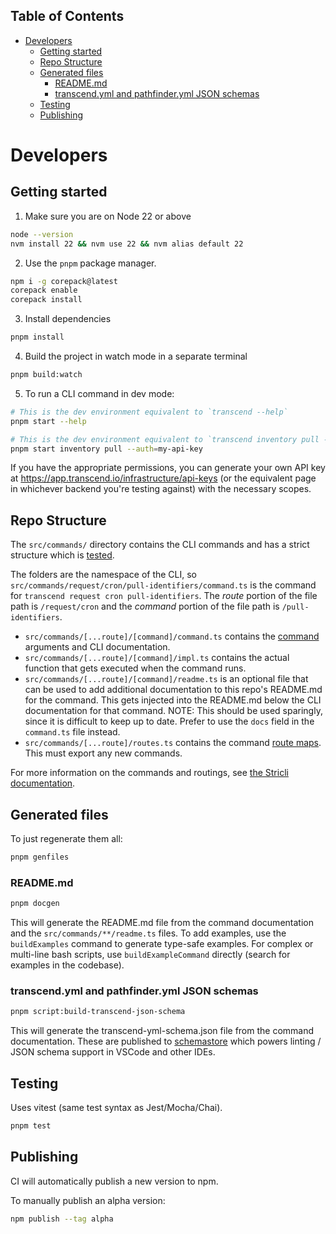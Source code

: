<!-- START doctoc generated TOC please keep comment here to allow auto update -->
<!-- DON'T EDIT THIS SECTION, INSTEAD RE-RUN doctoc TO UPDATE -->

## Table of Contents

- [Developers](#developers)
  - [Getting started](#getting-started)
  - [Repo Structure](#repo-structure)
  - [Generated files](#generated-files)
    - [README.md](#readmemd)
    - [transcend.yml and pathfinder.yml JSON schemas](#transcendyml-and-pathfinderyml-json-schemas)
  - [Testing](#testing)
  - [Publishing](#publishing)

<!-- END doctoc generated TOC please keep comment here to allow auto update -->

# Developers

## Getting started

1. Make sure you are on Node 22 or above

```bash
node --version
nvm install 22 && nvm use 22 && nvm alias default 22
```

2. Use the `pnpm` package manager.

```bash
npm i -g corepack@latest
corepack enable
corepack install
```

3. Install dependencies

```bash
pnpm install
```

4. Build the project in watch mode in a separate terminal

```bash
pnpm build:watch
```

5. To run a CLI command in dev mode:

```bash
# This is the dev environment equivalent to `transcend --help`
pnpm start --help

# This is the dev environment equivalent to `transcend inventory pull --auth=my-api-key`
pnpm start inventory pull --auth=my-api-key
```

If you have the appropriate permissions, you can generate your own API key at https://app.transcend.io/infrastructure/api-keys (or the equivalent page in whichever backend you're testing against) with the necessary scopes.

## Repo Structure

The `src/commands/` directory contains the CLI commands and has a strict structure which is [tested](https://github.com/transcend-io/cli/blob/77652c1959807610ec97fe0be73d69e78b8e5480/src/lib/tests/codebase.test.ts).

The folders are the namespace of the CLI, so `src/commands/request/cron/pull-identifiers/command.ts` is the command for `transcend request cron pull-identifiers`. The _route_ portion of the file path is `/request/cron` and the _command_ portion of the file path is `/pull-identifiers`.

- `src/commands/[...route]/[command]/command.ts` contains the [command](https://bloomberg.github.io/stricli/docs/features/command-routing/commands) arguments and CLI documentation.
- `src/commands/[...route]/[command]/impl.ts` contains the actual function that gets executed when the command runs.
- `src/commands/[...route]/[command]/readme.ts` is an optional file that can be used to add additional documentation to this repo's README.md for the command. This gets injected into the README.md below the CLI documentation for that command. NOTE: This should be used sparingly, since it is difficult to keep up to date. Prefer to use the `docs` field in the `command.ts` file instead.
- `src/commands/[...route]/routes.ts` contains the command [route maps](https://bloomberg.github.io/stricli/docs/features/command-routing/route-maps). This must export any new commands.

For more information on the commands and routings, see [the Stricli documentation](https://bloomberg.github.io/stricli/).

## Generated files

To just regenerate them all:

```bash
pnpm genfiles
```

### README.md

```bash
pnpm docgen
```

This will generate the README.md file from the command documentation and the `src/commands/**/readme.ts` files. To add examples, use the `buildExamples` command to generate type-safe examples. For complex or multi-line bash scripts, use `buildExampleCommand` directly (search for examples in the codebase).

### transcend.yml and pathfinder.yml JSON schemas

```bash
pnpm script:build-transcend-json-schema
```

This will generate the transcend-yml-schema.json file from the command documentation. These are published to [schemastore](https://github.com/SchemaStore/schemastore) which powers linting / JSON schema support in VSCode and other IDEs.

## Testing

Uses vitest (same test syntax as Jest/Mocha/Chai).

```bash
pnpm test
```

## Publishing

CI will automatically publish a new version to npm.

To manually publish an alpha version:

```bash
npm publish --tag alpha
```
